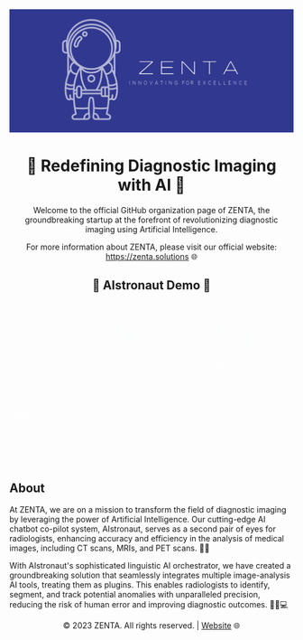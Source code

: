 <!-- ZENTA - Redefining Diagnostic Imaging with AI -->

<div align="center">
  <img src="https://github.com/ZentaLabs/.github/raw/main/Zenta-logo.png" alt="ZENTA Logo" >
</div>

<h1 align="center">🚀 Redefining Diagnostic Imaging with AI 🧠</h1>

<p align="center">Welcome to the official GitHub organization page of ZENTA, the groundbreaking startup at the forefront of revolutionizing diagnostic imaging using Artificial Intelligence.</p>

<p align="center">For more information about ZENTA, please visit our official website: <a href="https://zenta.solutions">https://zenta.solutions</a> 🌐</p>


<h2 align="center">🤖 AIstronaut Demo 🎥</h2>

<div align="center">
  <a href="https://www.canva.com/design/DAFjG1c-Qbw/7S3dVffqsDy-RUlsO0s7Ww/watch?utm_content=DAFjG1c-Qbw&utm_campaign=designshare&utm_medium=link&utm_source=publishsharelink" target="_blank" rel="noopener">
    <img alt="AIstronaut Demo" src="https://github.com/ZentaLabs/.github/raw/main/Aistronaut-white.gif">
  </a>
</div>


## About

At ZENTA, we are on a mission to transform the field of diagnostic imaging by leveraging the power of Artificial Intelligence. Our cutting-edge AI chatbot co-pilot system, AIstronaut, serves as a second pair of eyes for radiologists, enhancing accuracy and efficiency in the analysis of medical images, including CT scans, MRIs, and PET scans. 🌟🔬

With AIstronaut's sophisticated linguistic AI orchestrator, we have created a groundbreaking solution that seamlessly integrates multiple image-analysis AI tools, treating them as plugins. This enables radiologists to identify, segment, and track potential anomalies with unparalleled precision, reducing the risk of human error and improving diagnostic outcomes. 👩‍⚕️💻

<div align="center">
  <p align="center">
    &copy; 2023 ZENTA. All rights reserved. | <a href="https://zenta.solutions">Website</a> 🌐
  </p>
</div>
